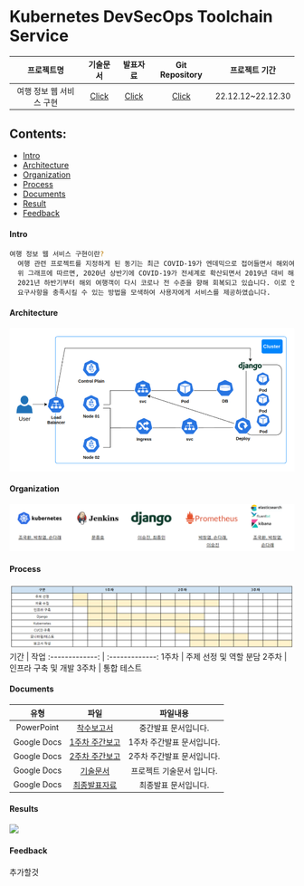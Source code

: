 # Kubernetes DevSecOps Toolchain Service

 프로젝트명 | 기술문서 | 발표자료 | Git Repository |프로젝트 기간 
:-------------: | :-------------: | :-------------: | :-------------: | :-------------:
여행 정보 웹 서비스 구현  | [Click](https://docs.google.com/document/d/1wqkB6zIrmwV0IeDULK8YuQFSvVFtMm5N/edit?usp=share_link&ouid=106249240240065525675&rtpof=true&sd=true)  | [Click](https://docs.google.com/presentation/d/1au2VufDmURyHaBiN-X1neYttO9TQMRXh/edit?usp=share_link&ouid=106249240240065525675&rtpof=true&sd=true) | [Click](https://github.com/onesenal/CCCR_Project.git) | 22.12.12~22.12.30

## Contents:
  - [Intro](#Intro)
  - [Architecture](#Architecture)
  - [Organization](#Organization)
  - [Process](#Process)
  - [Documents](#Documents)
  - [Result](#Result)
  - [Feedback](#Feedback)

#### Intro
```sh
여행 정보 웹 서비스 구현이란?
  여행 관련 프로젝트를 지정하게 된 동기는 최근 COVID-19가 엔데믹으로 접어들면서 해외여행에 대한 수요가 증가하고 있기 때문입니다. 
  위 그래프에 따르면, 2020년 상반기에 COVID-19가 전세계로 확산되면서 2019년 대비 해외 여행객이 현저히 줄어들었으나 
  2021년 하반기부터 해외 여행객이 다시 코로나 전 수준을 향해 회복되고 있습니다. 이로 인해 해외 여행객 및 사용자에게 여행 시 숙지해야 할 사항을 제공하고 
  요구사항을 충족시킬 수 있는 방법을 모색하여 사용자에게 서비스를 제공하였습니다. 
```
#### Architecture
![](https://github.com/onesenal/CCCR_Project/blob/main/Picture/Architecture01.png)

#### Organization
![](https://github.com/onesenal/CCCR_Project/blob/main/Picture/Organization01.PNG)

#### Process
![](https://github.com/onesenal/CCCR_Project/blob/main/Picture/Schedule.PNG)
기간 | 작업
:-------------: | :-------------:
1주차  | 주제 선정 및 역할 분담
2주차  | 인프라 구축 및 개발
3주차  | 통합 테스트
  

#### Documents
유형 | 파일 | 파일내용
:-------------: | :-------------: | :-------------:
PowerPoint  | [착수보고서](https://docs.google.com/presentation/d/1x4Q1G8w-2wpBMtshDAtTIDW0fHK6rAvB/edit?usp=sharing&ouid=106249240240065525675&rtpof=true&sd=true) | 중간발표 문서입니다.
Google Docs  | [1주차 주간보고](https://docs.google.com/presentation/d/1PqmuyWuUxK6szw_smcM6tH7TKUExxJdk/edit?usp=sharing&ouid=106249240240065525675&rtpof=true&sd=true) | 1주차 주간발표 문서입니다.
Google Docs  | [2주차 주간보고](https://docs.google.com/presentation/d/1IzrV5T5953Jbtkd-rt61LvH8ykKm_0WO/edit?usp=sharing&ouid=106249240240065525675&rtpof=true&sd=true) | 2주차 주간발표 문서입니다.
Google Docs  | [기술문서](https://docs.google.com/document/d/1wqkB6zIrmwV0IeDULK8YuQFSvVFtMm5N/edit?usp=sharing&ouid=106249240240065525675&rtpof=true&sd=true) | 프로젝트 기술문서 입니다.
Google Docs  | [최종발표자료](https://docs.google.com/presentation/d/1au2VufDmURyHaBiN-X1neYttO9TQMRXh/edit?usp=sharing&ouid=106249240240065525675&rtpof=true&sd=true) | 최종발표 문서입니다.

#### Results
![](https://github.com/onesenal/CCCR_Project/blob/main/Video/CCCR_Project.gif)

#### Feedback
추가할것
